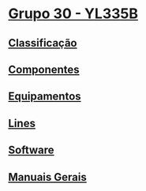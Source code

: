 # [Grupo 30 - YL335B](https://documentacao-luban-portugal.readthedocs.io/en/latest/grupo30.htm)

## [Classificação](https://documentacao-luban-portugal.readthedocs.io/en/latest/grupo30.html#classificacao)
## [Componentes](https://documentacao-luban-portugal.readthedocs.io/en/latest/grupo30.html#componentes)
## [Equipamentos](https://documentacao-luban-portugal.readthedocs.io/en/latest/grupo30.html#equipamentos)
## [Lines](https://documentacao-luban-portugal.readthedocs.io/en/latest/grupo30.html#lines)
## [Software](https://documentacao-luban-portugal.readthedocs.io/en/latest/grupo30.html#software)
## [Manuais Gerais](https://documentacao-luban-portugal.readthedocs.io/en/latest/grupo30.html#manuais-gerais)